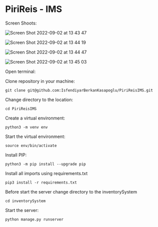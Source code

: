 # PiriReis - IMS

Screen Shoots:

![Screen Shot 2022-09-02 at 13 43 47](https://user-images.githubusercontent.com/84452695/188123997-d45f3851-6d32-44d4-9bf3-2dc273991f8e.png)

![Screen Shot 2022-09-02 at 13 44 19](https://user-images.githubusercontent.com/84452695/188124090-ea667c04-3a8e-4b8f-868a-c2648392473c.png)

![Screen Shot 2022-09-02 at 13 44 47](https://user-images.githubusercontent.com/84452695/188124100-8cd4b8f4-dfa0-456f-a1da-f95b716759ff.png)

![Screen Shot 2022-09-02 at 13 45 03](https://user-images.githubusercontent.com/84452695/188124178-4692c2f9-4a9b-4d8e-84fa-c4d1437f3620.png)


Open terminal:

Clone repository in your machine:
```
git clone git@github.com:IsfendiyarBerkanKasapoglu/PiriReisIMS.git
```

Change directory to the location:
```
cd PiriReisIMS
```

Create a virtual environment:
``` 
python3 -m venv env
```

Start the virtual environment:
```
source env/bin/activate
```
Install PIP:
```
python3 -m pip install --upgrade pip
```

Install all imports using requirements.txt
```
pip3 install -r requirements.txt 
```

Before start the server change directory to the inventorySystem
```
cd inventorySystem
```

Start the server:
```
python manage.py runserver
```

